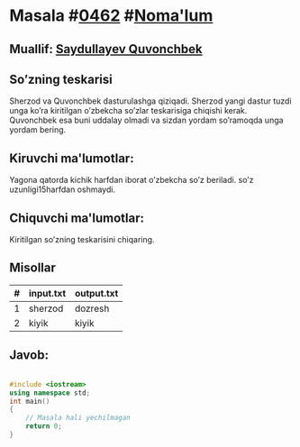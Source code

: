 
<h1>Masala #<a href="https://robocontest.uz/tasks/0462">0462</a> #<a href="https://robocontest.uz/tasks?category=1">Noma'lum</a></h1>
<h2> Muallif: <a href="https://robocontest.uz/profile/saydullayev98">Saydullayev Quvonchbek</a></h2>
<h2>So’zning teskarisi</h2>
<p>Sherzod va Quvonchbek dasturulashga qiziqadi. Sherzod yangi dastur tuzdi unga ko’ra kiritilgan o’zbekcha so’zlar teskarisiga chiqishi kerak. Quvonchbek esa buni uddalay olmadi va sizdan yordam so’ramoqda unga yordam bering.</p>
<h2>Kiruvchi ma'lumotlar:</h2>
<p>Yagona qatorda kichik harfdan iborat o’zbekcha so’z beriladi. so’z uzunligi15harfdan oshmaydi.</p>
<h2>Chiquvchi ma'lumotlar:</h2>
<p>Kiritilgan so’zning teskarisini chiqaring.</p>
<h2>Misollar</h2>
<table>
    <thead>
        <tr>
            <th>#</th>
            <th>input.txt</th>
            <th>output.txt</th>
        </tr>
    </thead>
    <tbody>
            <tr>
                <td>1</td>
                <td>sherzod</td>
                <td>dozresh</td>
            </tr>
            <tr>
                <td>2</td>
                <td>kiyik</td>
                <td>kiyik</td>
            </tr>
    </tbody>
    </table>
    
<h2>Javob:</h2>

######
```cpp
#include <iostream>
using namespace std;
int main()
{
    // Masala hali yechilmagan
    return 0;
}
```
